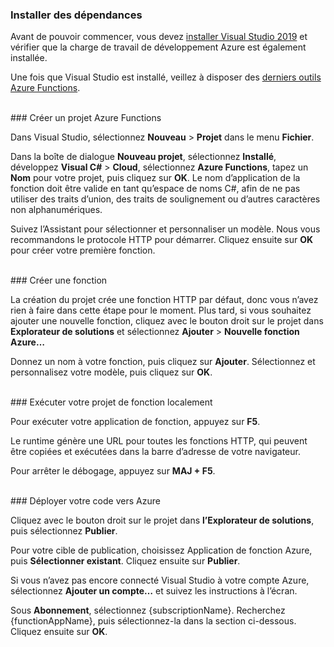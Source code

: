 ### <a name="install-dependencies"></a>Installer des dépendances

Avant de pouvoir commencer, vous devez <a href="https://go.microsoft.com/fwlink/?linkid=2016389" target="_blank">installer Visual Studio 2019</a> et vérifier que la charge de travail de développement Azure est également installée.

Une fois que Visual Studio est installé, veillez à disposer des <a href="https://go.microsoft.com/fwlink/?linkid=2016394" target="_blank">derniers outils Azure Functions</a>.

<br/>
### <a name="create-an-azure-functions-project"></a>Créer un projet Azure Functions

Dans Visual Studio, sélectionnez **Nouveau** > **Projet** dans le menu **Fichier**.

Dans la boîte de dialogue **Nouveau projet**, sélectionnez **Installé**, développez **Visual C#** > **Cloud**, sélectionnez **Azure Functions**, tapez un **Nom** pour votre projet, puis cliquez sur **OK**. Le nom d’application de la fonction doit être valide en tant qu’espace de noms C#, afin de ne pas utiliser des traits d’union, des traits de soulignement ou d’autres caractères non alphanumériques.

Suivez l’Assistant pour sélectionner et personnaliser un modèle. Nous vous recommandons le protocole HTTP pour démarrer. Cliquez ensuite sur **OK** pour créer votre première fonction.

<br/>
### <a name="create-a-function"></a>Créer une fonction

La création du projet crée une fonction HTTP par défaut, donc vous n’avez rien à faire dans cette étape pour le moment. Plus tard, si vous souhaitez ajouter une nouvelle fonction, cliquez avec le bouton droit sur le projet dans **Explorateur de solutions** et sélectionnez **Ajouter** > **Nouvelle fonction Azure…**

Donnez un nom à votre fonction, puis cliquez sur **Ajouter**. Sélectionnez et personnalisez votre modèle, puis cliquez sur **OK**.

<br/>
### <a name="run-your-function-project-locally"></a>Exécuter votre projet de fonction localement

Pour exécuter votre application de fonction, appuyez sur **F5**.

Le runtime génère une URL pour toutes les fonctions HTTP, qui peuvent être copiées et exécutées dans la barre d’adresse de votre navigateur.

Pour arrêter le débogage, appuyez sur **MAJ + F5**.

<br/>
### <a name="deploy-your-code-to-azure"></a>Déployer votre code vers Azure

Cliquez avec le bouton droit sur le projet dans **l’Explorateur de solutions**, puis sélectionnez **Publier**.

Pour votre cible de publication, choisissez Application de fonction Azure, puis **Sélectionner existant**. Cliquez ensuite sur **Publier**.

Si vous n’avez pas encore connecté Visual Studio à votre compte Azure, sélectionnez **Ajouter un compte…** et suivez les instructions à l’écran.

Sous **Abonnement**, sélectionnez {subscriptionName}. Recherchez {functionAppName}, puis sélectionnez-la dans la section ci-dessous. Cliquez ensuite sur **OK**.
